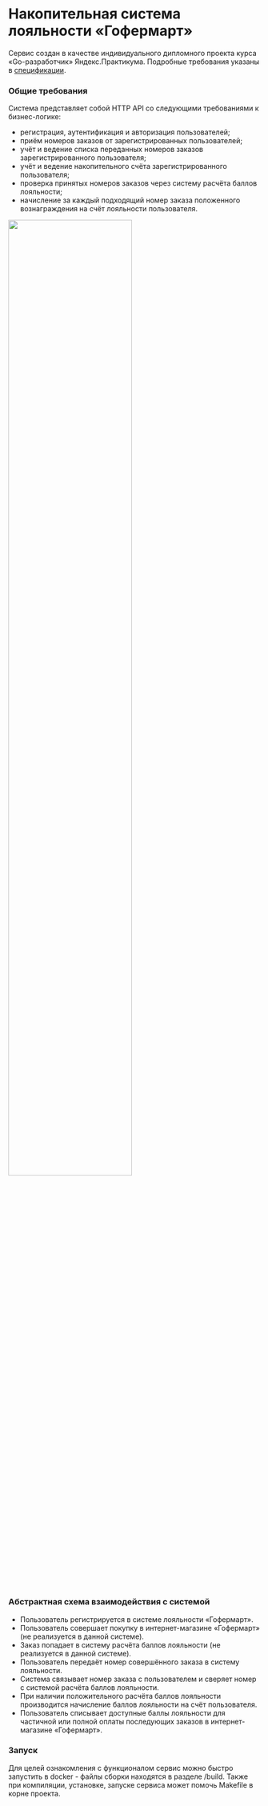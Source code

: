 # Накопительная система лояльности «Гофермарт»

Сервис создан в качестве индивидуального дипломного проекта курса «Go-разработчик» Яндекс.Практикума. Подробные требования указаны в [спецификации](./SPECIFICATION.md).

### Общие требования

Система представляет собой HTTP API со следующими требованиями к бизнес-логике:

* регистрация, аутентификация и авторизация пользователей;
* приём номеров заказов от зарегистрированных пользователей;
* учёт и ведение списка переданных номеров заказов зарегистрированного пользователя;
* учёт и ведение накопительного счёта зарегистрированного пользователя;
* проверка принятых номеров заказов через систему расчёта баллов лояльности;
* начисление за каждый подходящий номер заказа положенного вознаграждения на счёт лояльности пользователя.

<img src="https://pictures.s3.yandex.net:443/resources/gophermart2x_1634502166.png" width=70% height=70%>

### Абстрактная схема взаимодействия с системой

* Пользователь регистрируется в системе лояльности «Гофермарт».
* Пользователь совершает покупку в интернет-магазине «Гофермарт» (не реализуется в данной системе).
* Заказ попадает в систему расчёта баллов лояльности  (не реализуется в данной системе).
* Пользователь передаёт номер совершённого заказа в систему лояльности.
* Система связывает номер заказа с пользователем и сверяет номер с системой расчёта баллов лояльности.
* При наличии положительного расчёта баллов лояльности производится начисление баллов лояльности на счёт пользователя.
* Пользователь списывает доступные баллы лояльности для частичной или полной оплаты последующих заказов в интернет-магазине «Гофермарт».

### Запуск

Для целей ознакомления с функционалом сервис можно быстро запустить в docker - файлы сборки находятся в разделе /build. Также при компиляции, установке, запуске сервиса может помочь Makefile в корне проекта.
